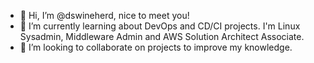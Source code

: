 - 👋 Hi, I’m @dswineherd, nice to meet you!
- 🌱 I’m currently learning about DevOps and CD/CI projects. I'm Linux Sysadmin, Middleware Admin and AWS Solution Architect Associate.
- 💞️ I’m looking to collaborate on projects to improve my knowledge.

<!---
dswineherd/dswineherd is a ✨ special ✨ repository because its `README.md` (this file) appears on your GitHub profile.
You can click the Preview link to take a look at your changes.
--->
